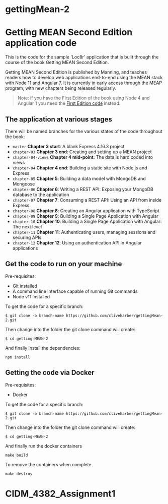 # gettingMean-2
# Getting MEAN Second Edition application code

This is the code for the sample 'Loc8r' application that is built through the course of the book Getting MEAN Second Edition.

Getting MEAN Second Edition is published by Manning, and teaches readers how to develop web applications end-to-end using the MEAN stack with Node 11 and Angular 7. It is currently in early access through the MEAP program, with new chapters being released regularly.

> Note: if you have the First Edition of the book using Node 4 and Angular 1 you need the [First Edition code](https://github.com/simonholmes/getting-MEAN/) instead.

## The application at various stages

There will be named branches for the various states of the code throughout the book:

* `master` **Chapter 3 start**: A blank Express 4.16.3 project
* `chapter-03` **Chapter 3 end**: Creating and setting up a MEAN project
* `chapter-04-views` **Chapter 4 mid-point**: The data is hard coded into views
* `chapter-04` **Chapter 4 end**: Building a static site with Node.js and Express
* `chapter-05` **Chapter 5**: Building a data model with MongoDB and Mongoose
* `chapter-06` **Chapter 6**: Writing a REST API: Exposing your MongoDB database to the application
* `chapter-07` **Chapter 7**: Consuming a REST API: Using an API from inside Express
* `chapter-08` **Chapter 8**: Creating an Angular application with TypeScript
* `chapter-09` **Chapter 9**: Building a Single Page Application with Angular
* `chapter-10` **Chapter 10**: Building a Single Page Application with Angular: The next level
* `chapter-11` **Chapter 11**: Authenticating users, managing sessions and securing APIs
* `chapter-12` **Chapter 12**: Using an authentication API in Angular applications

## Get the code to run on your machine

Pre-requisites:

* Git installed
* A command line interface capable of running Git commands
* Node v11 installed

To get the code for a specific branch:

`$ git clone -b branch-name https://github.com/cliveharber/gettingMean-2.git`

Then change into the folder the git clone command will create:

`$ cd getting-MEAN-2`

And finally install the dependencies:

`npm install`

## Getting the code via Docker

Pre-requisites:

* Docker

To get the code for a specific branch:

`$ git clone -b branch-name https://github.com/cliveharber/gettingMean-2.git`

Then change into the folder the git clone command will create:

`$ cd getting-MEAN-2`

And finally run the docker containers

`make build`

To remove the containers when complete

`make destroy`

# CIDM_4382_Assignment1